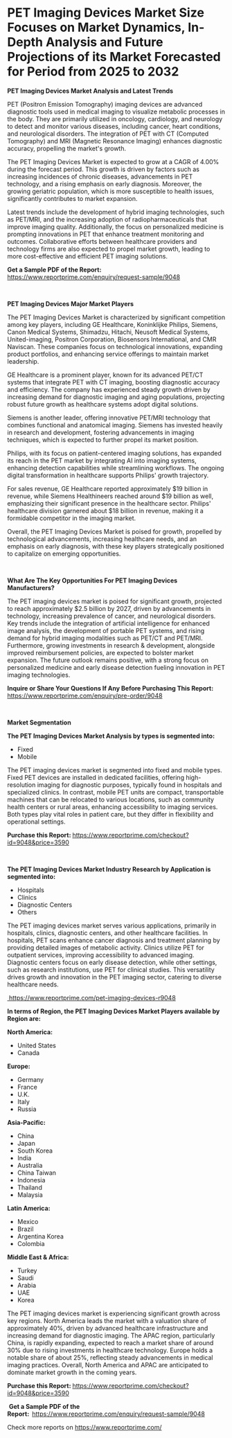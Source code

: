 <p><h1>PET Imaging Devices Market Size Focuses on Market Dynamics, In-Depth Analysis and Future Projections of its Market Forecasted for Period from 2025 to 2032</h1></p><p><strong>PET Imaging Devices Market Analysis and Latest Trends</strong></p>
<p><p>PET (Positron Emission Tomography) imaging devices are advanced diagnostic tools used in medical imaging to visualize metabolic processes in the body. They are primarily utilized in oncology, cardiology, and neurology to detect and monitor various diseases, including cancer, heart conditions, and neurological disorders. The integration of PET with CT (Computed Tomography) and MRI (Magnetic Resonance Imaging) enhances diagnostic accuracy, propelling the market's growth.</p><p>The PET Imaging Devices Market is expected to grow at a CAGR of 4.00% during the forecast period. This growth is driven by factors such as increasing incidences of chronic diseases, advancements in PET technology, and a rising emphasis on early diagnosis. Moreover, the growing geriatric population, which is more susceptible to health issues, significantly contributes to market expansion.</p><p>Latest trends include the development of hybrid imaging technologies, such as PET/MRI, and the increasing adoption of radiopharmaceuticals that improve imaging quality. Additionally, the focus on personalized medicine is prompting innovations in PET that enhance treatment monitoring and outcomes. Collaborative efforts between healthcare providers and technology firms are also expected to propel market growth, leading to more cost-effective and efficient PET imaging solutions.</p></p>
<p><strong>Get a Sample PDF of the Report:&nbsp;</strong> <a href="https://www.reportprime.com/enquiry/request-sample/9048?utm_campaign=3315&utm_medium=2&utm_source=Github&utm_content=ia&utm_term=20032025&utm_id=pet-imaging-devices">https://www.reportprime.com/enquiry/request-sample/9048</a></p>
<p>&nbsp;</p>
<p><strong>PET Imaging Devices Major Market Players</strong></p>
<p><p>The PET Imaging Devices Market is characterized by significant competition among key players, including GE Healthcare, Koninklijke Philips, Siemens, Canon Medical Systems, Shimadzu, Hitachi, Neusoft Medical Systems, United-imaging, Positron Corporation, Biosensors International, and CMR Naviscan. These companies focus on technological innovations, expanding product portfolios, and enhancing service offerings to maintain market leadership.</p><p>GE Healthcare is a prominent player, known for its advanced PET/CT systems that integrate PET with CT imaging, boosting diagnostic accuracy and efficiency. The company has experienced steady growth driven by increasing demand for diagnostic imaging and aging populations, projecting robust future growth as healthcare systems adopt digital solutions.</p><p>Siemens is another leader, offering innovative PET/MRI technology that combines functional and anatomical imaging. Siemens has invested heavily in research and development, fostering advancements in imaging techniques, which is expected to further propel its market position. </p><p>Philips, with its focus on patient-centered imaging solutions, has expanded its reach in the PET market by integrating AI into imaging systems, enhancing detection capabilities while streamlining workflows. The ongoing digital transformation in healthcare supports Philips' growth trajectory.</p><p>For sales revenue, GE Healthcare reported approximately $19 billion in revenue, while Siemens Healthineers reached around $19 billion as well, emphasizing their significant presence in the healthcare sector. Philips' healthcare division garnered about $18 billion in revenue, making it a formidable competitor in the imaging market.</p><p>Overall, the PET Imaging Devices Market is poised for growth, propelled by technological advancements, increasing healthcare needs, and an emphasis on early diagnosis, with these key players strategically positioned to capitalize on emerging opportunities.</p></p>
<p>&nbsp;</p>
<p><strong>What Are The Key Opportunities For PET Imaging Devices Manufacturers?</strong></p>
<p><p>The PET imaging devices market is poised for significant growth, projected to reach approximately $2.5 billion by 2027, driven by advancements in technology, increasing prevalence of cancer, and neurological disorders. Key trends include the integration of artificial intelligence for enhanced image analysis, the development of portable PET systems, and rising demand for hybrid imaging modalities such as PET/CT and PET/MRI. Furthermore, growing investments in research & development, alongside improved reimbursement policies, are expected to bolster market expansion. The future outlook remains positive, with a strong focus on personalized medicine and early disease detection fueling innovation in PET imaging technologies.</p></p>
<p><strong>Inquire or Share Your Questions If Any Before Purchasing This Report:</strong> <a href="https://www.reportprime.com/enquiry/pre-order/9048?utm_campaign=3315&utm_medium=2&utm_source=Github&utm_content=ia&utm_term=20032025&utm_id=pet-imaging-devices">https://www.reportprime.com/enquiry/pre-order/9048</a></p>
<p>&nbsp;</p>
<p><strong>Market Segmentation</strong></p>
<p><strong>The PET Imaging Devices Market Analysis by types is segmented into:</strong></p>
<p><ul><li>Fixed</li><li>Mobile</li></ul></p>
<p><p>The PET imaging devices market is segmented into fixed and mobile types. Fixed PET devices are installed in dedicated facilities, offering high-resolution imaging for diagnostic purposes, typically found in hospitals and specialized clinics. In contrast, mobile PET units are compact, transportable machines that can be relocated to various locations, such as community health centers or rural areas, enhancing accessibility to imaging services. Both types play vital roles in patient care, but they differ in flexibility and operational settings.</p></p>
<p><strong>Purchase this Report:&nbsp;</strong><a href="https://www.reportprime.com/checkout?id=9048&price=3590&utm_campaign=3315&utm_medium=2&utm_source=Github&utm_content=ia&utm_term=20032025&utm_id=pet-imaging-devices">https://www.reportprime.com/checkout?id=9048&price=3590</a></p>
<p>&nbsp;</p>
<p><strong>The PET Imaging Devices Market Industry Research by Application is segmented into:</strong></p>
<p><ul><li>Hospitals</li><li>Clinics</li><li>Diagnostic Centers</li><li>Others</li></ul></p>
<p><p>The PET imaging devices market serves various applications, primarily in hospitals, clinics, diagnostic centers, and other healthcare facilities. In hospitals, PET scans enhance cancer diagnosis and treatment planning by providing detailed images of metabolic activity. Clinics utilize PET for outpatient services, improving accessibility to advanced imaging. Diagnostic centers focus on early disease detection, while other settings, such as research institutions, use PET for clinical studies. This versatility drives growth and innovation in the PET imaging sector, catering to diverse healthcare needs.</p></p>
<p><a href="https://www.reportprime.com/pet-imaging-devices-r9048?utm_campaign=3315&utm_medium=2&utm_source=Github&utm_content=ia&utm_term=20032025&utm_id=pet-imaging-devices">&nbsp;https://www.reportprime.com/pet-imaging-devices-r9048</a></p>
<p><strong>In terms of Region, the PET Imaging Devices Market Players available by Region are:</strong></p>
<p>
    <p> <strong> North America: </strong>
        <ul>
            <li>United States</li>
            <li>Canada</li>
        </ul>
        </p> 
    <p> <strong> Europe: </strong>
        <ul>
            <li>Germany</li>
            <li>France</li>
            <li>U.K.</li>
            <li>Italy</li>
            <li>Russia</li>
        </ul>
        </p> 
    <p> <strong> Asia-Pacific: </strong>
        <ul>
            <li>China</li>
            <li>Japan</li>
            <li>South Korea</li>
            <li>India</li>
            <li>Australia</li>
            <li>China Taiwan</li>
            <li>Indonesia</li>
            <li>Thailand</li>
            <li>Malaysia</li>
        </ul>
        </p> 
    <p> <strong> Latin America: </strong>
        <ul>
            <li>Mexico</li>
            <li>Brazil</li>
            <li>Argentina Korea</li>
            <li>Colombia</li>
        </ul>
        </p> 
    <p> <strong> Middle East & Africa: </strong>
        <ul>
            <li>Turkey</li>
            <li>Saudi</li>
            <li>Arabia</li>
            <li>UAE</li>
            <li>Korea</li>
        </ul>
    </p>
    </p>
<p><p>The PET imaging devices market is experiencing significant growth across key regions. North America leads the market with a valuation share of approximately 40%, driven by advanced healthcare infrastructure and increasing demand for diagnostic imaging. The APAC region, particularly China, is rapidly expanding, expected to reach a market share of around 30% due to rising investments in healthcare technology. Europe holds a notable share of about 25%, reflecting steady advancements in medical imaging practices. Overall, North America and APAC are anticipated to dominate market growth in the coming years.</p></p>
<p><strong>Purchase this Report: </strong><a href="https://www.reportprime.com/checkout?id=9048&price=3590&utm_campaign=3315&utm_medium=2&utm_source=Github&utm_content=ia&utm_term=20032025&utm_id=pet-imaging-devices">https://www.reportprime.com/checkout?id=9048&price=3590</a></p>
<p>&nbsp;<strong>Get a Sample PDF of the Report:&nbsp;&nbsp;</strong><a href="https://www.reportprime.com/enquiry/request-sample/9048?utm_campaign=3315&utm_medium=2&utm_source=Github&utm_content=ia&utm_term=20032025&utm_id=pet-imaging-devices">https://www.reportprime.com/enquiry/request-sample/9048</a></p>
<p><strong></strong></p>
<p>Check more reports on <a href="https://www.reportprime.com/?utm_campaign=3315&utm_medium=2&utm_source=Github&utm_content=ia&utm_term=20032025&utm_id=pet-imaging-devices">https://www.reportprime.com/</a></p>